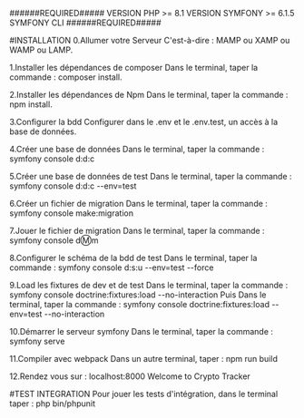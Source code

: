 ######REQUIRED#####
VERSION PHP >= 8.1
VERSION SYMFONY >= 6.1.5
SYMFONY CLI
######REQUIRED#####

#INSTALLATION
0.Allumer votre Serveur 
C'est-à-dire : MAMP ou XAMP ou WAMP ou LAMP.

1.Installer les dépendances de composer
Dans le terminal, taper la commande : composer install.

2.Installer les dépendances de Npm
Dans le terminal, taper la commande : npm install.

3.Configurer la bdd
Configurer dans le .env et le .env.test, un accès à la base de données.

4.Créer une base de données
Dans le terminal, taper la commande : symfony console d:d:c

5.Créer une base de données de test
Dans le terminal, taper la commande : symfony console d:d:c --env=test

6.Créer un fichier de migration
Dans le terminal, taper la commande : symfony console make:migration

7.Jouer le fichier de migration
Dans le terminal, taper la commande : symfony console d:m:m

8.Configurer le schéma de la bdd de test
Dans le terminal, taper la commande : symfony console d:s:u --env=test --force

9.Load les fixtures de dev et de test
Dans le terminal, taper la commande : symfony console doctrine:fixtures:load --no-interaction
Puis
Dans le terminal, taper la commande : symfony console doctrine:fixtures:load --env=test --no-interaction

10.Démarrer le serveur symfony
Dans le terminal, taper la commande : symfony serve

11.Compiler avec webpack
Dans un autre terminal, taper : npm run build

12.Rendez vous sur : localhost:8000
Welcome to Crypto Tracker

#TEST INTEGRATION
Pour jouer les tests d'intégration, dans le terminal taper : php bin/phpunit
